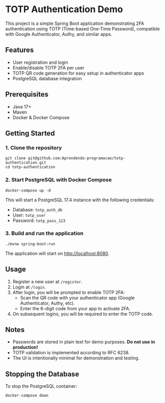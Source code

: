 # TOTP Authentication Demo

This project is a simple Spring Boot application demonstrating 2FA authentication using TOTP (Time-based One-Time Password), compatible with Google Authenticator, Authy, and similar apps.

## Features
- User registration and login
- Enable/disable TOTP 2FA per user
- TOTP QR code generation for easy setup in authenticator apps
- PostgreSQL database integration

## Prerequisites
- Java 17+
- Maven
- Docker & Docker Compose

## Getting Started

### 1. Clone the repository
```
git clone git@github.com:Aprendendo-programacao/totp-authentication.git
cd totp-authentication
```

### 2. Start PostgreSQL with Docker Compose
```
docker-compose up -d
```
This will start a PostgreSQL 17.4 instance with the following credentials:
- Database: `totp_auth_db`
- User: `totp_user`
- Password: `totp_pass_123`

### 3. Build and run the application
```
./mvnw spring-boot:run
```

The application will start on [http://localhost:8080](http://localhost:8080).

## Usage
1. Register a new user at `/register`.
2. Login at `/login`.
3. After login, you will be prompted to enable TOTP 2FA:
   - Scan the QR code with your authenticator app (Google Authenticator, Authy, etc).
   - Enter the 6-digit code from your app to activate 2FA.
4. On subsequent logins, you will be required to enter the TOTP code.

## Notes
- Passwords are stored in plain text for demo purposes. **Do not use in production!**
- TOTP validation is implemented according to RFC 6238.
- The UI is intentionally minimal for demonstration and testing.

## Stopping the Database
To stop the PostgreSQL container:
```
docker-compose down
```

